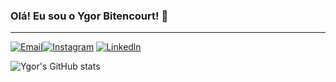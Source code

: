 ### Olá! Eu sou o Ygor Bitencourt! 👋
_____________________________________________________________________________________________________________________________________________________________________________
[![Email](https://img.shields.io/badge/Gmail-D14836?style=for-the-badge&logo=gmail&logoColor=white)](https://www.ygorb.dev@gmail.com
)[![Instagram](https://img.shields.io/badge/Instagram-E4405F?style=for-the-badge&logo=instagram&logoColor=white
)](https://www.instagram.com/ygor.bitencourt.125/)
[![Linkedln](https://img.shields.io/badge/LinkedIn-0077B5?style=for-the-badge&logo=linkedin&logoColor=white
)](https://www.linkedin.com/in/ygor-bitencourt-2438332a4/)

![Ygor's GitHub stats](https://github-readme-stats.vercel.app/api?username=YgorBDev&show_icons=true&theme=radical)

